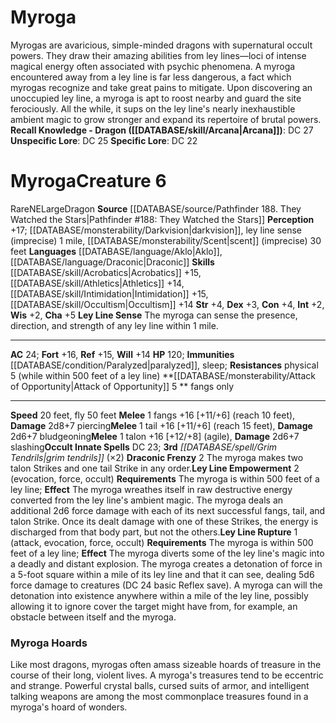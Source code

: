 ﻿---
ac: '24'
alignment: NE
charisma: '+5'
constitution: '+4'
creature_ability:
- Attack of Opportunity
- Draconic Frenzy
- Ley Line Empowerment
- Ley Line Rupture
- Ley Line Sense
dexterity: '+3'
fly_speed: '50'
fortitude: '+16'
hp: '120'
id: '2460'
immunity:
- '[[DATABASE/condition/Paralyzed|paralyzed]]'
- '[[DATABASE/trait/Sleep|sleep]]'
intelligence: '+2'
land_speed: '20'
language:
- '[[DATABASE/language/Aklo|Aklo]]'
- '[[DATABASE/language/Draconic|Draconic]]'
level: '6'
max_speed: '50'
name: Myroga
perception: '+17'
rarity: Rare
reflex: '+15'
resistance:
- physical 5 (while within 500 feet of a ley line)
sense:
- '[[DATABASE/monsterability/Darkvision|darkvision]]'
- ley line sense (imprecise) 1 mile
- '[[DATABASE/monsterability/Scent|scent]] (imprecise) 30 feet'
size: Large
skill:
- '[[DATABASE/skill/Acrobatics|Acrobatics]] +15'
- '[[DATABASE/skill/Athletics|Athletics]] +14'
- '[[DATABASE/skill/Intimidation|Intimidation]] +15'
- '[[DATABASE/skill/Occultism|Occultism]] +14'
source: '[[DATABASE/source/Pathfinder 188. They Watched the Stars|Pathfinder #188:
  They Watched the Stars]]'
speed:
- 20 feet
- fly 50 feet
spell:
- '[[DATABASE/spell/Grim Tendrils|Grim Tendrils]]'
strength: '+4'
strength_req: '4'
strongest_save:
- Fortitude
trait:
- '[[DATABASE/trait/Dragon|Dragon]]'
- '[[DATABASE/trait/Rare|Rare]]'
type: Creature
vision: Darkvision
weakest_save:
- Will
will: '+14'
wisdom: '+2'

---
# Myroga

Myrogas are avaricious, simple-minded dragons with supernatural occult powers. They draw their amazing abilities from ley lines—loci of intense magical energy often associated with psychic phenomena.
 A myroga encountered away from a ley line is far less dangerous, a fact which myrogas recognize and take great pains to mitigate. Upon discovering an unoccupied ley line, a myroga is apt to roost nearby and guard the site ferociously. All the while, it sups on the ley line's nearly inexhaustible ambient magic to grow stronger and expand its repertoire of brutal powers.
**Recall Knowledge - Dragon ([[DATABASE/skill/Arcana|Arcana]])**: DC 27
**Unspecific Lore**: DC 25
**Specific Lore**: DC 22

# Myroga<span class="item-type">Creature 6</span>

<span class="trait-rare item-trait">Rare</span><span class="trait-alignment item-trait">NE</span><span class="trait-size item-trait">Large</span><span class="item-trait">Dragon</span>
**Source** [[DATABASE/source/Pathfinder 188. They Watched the Stars|Pathfinder #188: They Watched the Stars]]
**Perception** +17; [[DATABASE/monsterability/Darkvision|darkvision]], ley line sense (imprecise) 1 mile, [[DATABASE/monsterability/Scent|scent]] (imprecise) 30 feet
**Languages** [[DATABASE/language/Aklo|Aklo]], [[DATABASE/language/Draconic|Draconic]]
**Skills** [[DATABASE/skill/Acrobatics|Acrobatics]] +15, [[DATABASE/skill/Athletics|Athletics]] +14, [[DATABASE/skill/Intimidation|Intimidation]] +15, [[DATABASE/skill/Occultism|Occultism]] +14
**Str** +4, **Dex** +3, **Con** +4, **Int** +2, **Wis** +2, **Cha** +5
**Ley Line Sense** The myroga can sense the presence, direction, and strength of any ley line within 1 mile.

---
**AC** 24; **Fort** +16, **Ref** +15, **Will** +14
**HP** 120; **Immunities** [[DATABASE/condition/Paralyzed|paralyzed]], sleep; **Resistances** physical 5 (while within 500 feet of a ley line)
<span class="in-box-ability">**[[DATABASE/monsterability/Attack of Opportunity|Attack of Opportunity]] <span class="action-icon">5</span> ** fangs only</span>

---
**Speed** 20 feet, fly 50 feet
<span class="in-box-ability">**Melee** <span class="action-icon">1</span> fangs +16 [+11/+6] (reach 10 feet), **Damage** 2d8+7 piercing</span><span class="in-box-ability">**Melee** <span class="action-icon">1</span> tail +16 [+11/+6] (reach 15 feet), **Damage** 2d6+7 bludgeoning</span><span class="in-box-ability">**Melee** <span class="action-icon">1</span> talon +16 [+12/+8] (agile), **Damage** 2d6+7 slashing</span>**Occult Innate Spells** DC 23; **3rd** _[[DATABASE/spell/Grim Tendrils|grim tendrils]]_ (×2)
<span class="in-box-ability">**Draconic Frenzy** <span class="action-icon">2</span> The myroga makes two talon Strikes and one tail Strike in any order.</span><span class="in-box-ability">**Ley Line Empowerment** <span class="action-icon">2</span> (evocation, force, occult) **Requirements** The myroga is within 500 feet of a ley line; **Effect** The myroga wreathes itself in raw destructive energy converted from the ley line's ambient magic. The myroga deals an additional 2d6 force damage with each of its next successful fangs, tail, and talon Strike. Once its dealt damage with one of these Strikes, the energy is discharged from that body part, but not the others.</span><span class="in-box-ability">**Ley Line Rupture** <span class="action-icon">1</span> (attack, evocation, force, occult) **Requirements** The myroga is within 500 feet of a ley line; **Effect** The myroga diverts some of the ley line's magic into a deadly and distant explosion. The myroga creates a detonation of force in a 5-foot square within a mile of its ley line and that it can see, dealing 5d6 force damage to creatures (DC 24 basic Reflex save). A myroga can will the detonation into existence anywhere within a mile of the ley line, possibly allowing it to ignore cover the target might have from, for example, an obstacle between itself and the myroga.</span>

###  Myroga Hoards

Like most dragons, myrogas often amass sizeable hoards of treasure in the course of their long, violent lives. A myroga's treasures tend to be eccentric and strange. Powerful crystal balls, cursed suits of armor, and intelligent talking weapons are among the most commonplace treasures found in a myroga's hoard of wonders.